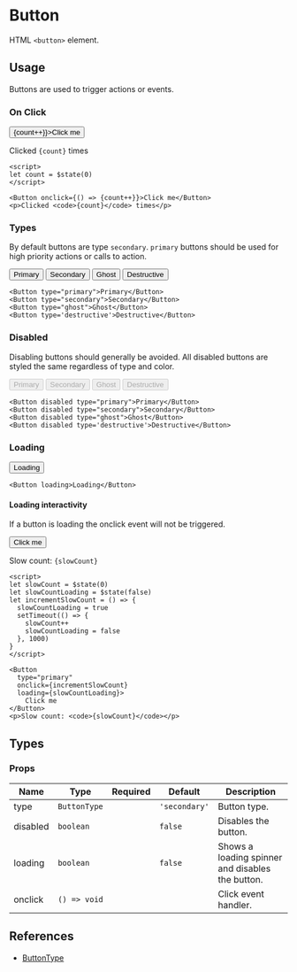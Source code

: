 <script lang="ts">
import Button from '$lib/components/Button.svelte'
import DocsExample from '$lib/components/utils/DocsExample.svelte'

let count = $state(0)

let slowCount = $state(0)
let slowCountLoading = $state(false)
let incrementSlowCount = () => {
  slowCountLoading = true
  setTimeout(() => {
    slowCount++
    slowCountLoading = false
  }, 1000)
}
</script>

# Button

HTML `<button>` element.

## Usage

Buttons are used to trigger actions or events.

### On Click


<DocsExample>
  <Button onclick={() => {count++}}>Click me</Button>
</DocsExample>
<DocsExample>
  <p>Clicked <code>{count}</code> times</p>
</DocsExample>

```svelte
<script>
let count = $state(0)
</script>

<Button onclick={() => {count++}}>Click me</Button>
<p>Clicked <code>{count}</code> times</p>
```

### Types
  
By default buttons are type `secondary`. `primary` buttons should be used for high priority actions or calls to action.

<DocsExample>
  <Button type='primary'>Primary</Button>
  <Button type='secondary'>Secondary</Button>
  <Button type='ghost'>Ghost</Button>
  <Button type='destructive'>Destructive</Button>
</DocsExample>

```svelte
<Button type="primary">Primary</Button>
<Button type="secondary">Secondary</Button>
<Button type="ghost">Ghost</Button>
<Button type='destructive'>Destructive</Button>
```

### Disabled

Disabling buttons should generally be avoided. All disabled buttons are styled the same regardless of type and color.

<DocsExample>
  <Button disabled type='primary'>Primary</Button>
  <Button disabled type='secondary'>Secondary</Button>
  <Button disabled type='ghost'>Ghost</Button>
  <Button disabled type='destructive'>Destructive</Button>
</DocsExample>

```svelte
<Button disabled type="primary">Primary</Button>
<Button disabled type="secondary">Secondary</Button>
<Button disabled type="ghost">Ghost</Button>
<Button disabled type='destructive'>Destructive</Button>
```

### Loading

<DocsExample>
  <Button loading>Loading</Button>
</DocsExample>

```svelte
<Button loading>Loading</Button>
```

#### Loading interactivity

If a button is loading the onclick event will not be triggered.

<DocsExample>
  <Button type='primary' onclick={incrementSlowCount} loading={slowCountLoading}>Click me</Button>
</DocsExample>
<DocsExample>
  <p>Slow count: <code>{slowCount}</code></p>
</DocsExample>

```svelte
<script>
let slowCount = $state(0)
let slowCountLoading = $state(false)
let incrementSlowCount = () => {
  slowCountLoading = true
  setTimeout(() => {
    slowCount++
    slowCountLoading = false
  }, 1000)
}
</script>

<Button
  type="primary"
  onclick={incrementSlowCount}
  loading={slowCountLoading}>
    Click me
</Button>
<p>Slow count: <code>{slowCount}</code></p>
```

## Types

### Props

| Name     | Type         | Required | Default       | Description                                      |
| -------- | ------------ | :------: | ------------- | ------------------------------------------------ |
| type     | `ButtonType` |          | `'secondary'` | Button type.                                     |
| disabled | `boolean`    |          | `false`       | Disables the button.                             |
| loading  | `boolean`    |          | `false`       | Shows a loading spinner and disables the button. |
| onclick  | `() => void` |          |               | Click event handler.                             |

## References

- [ButtonType](/docs/types/input#buttontype)
